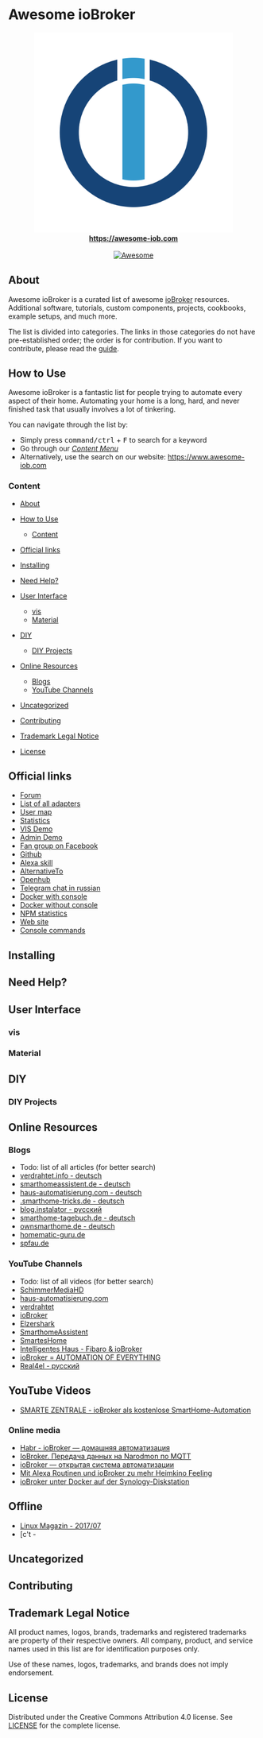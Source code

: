 # Awesome ioBroker

<div align="center">
  <img width="400" src="images/awesome-iobroker.svg" alt="Awesome ioBroker">
  <br>
  <a href="https://awesome-iob.com"><strong>https://awesome-iob.com</strong></a>
  <br>
  <br>
  <a href="https://github.com/sindresorhus/awesome#readme" target="_blank">
    <img alt="Awesome" src="https://awesome.re/badge.svg">
  </a>
</div>

## About

Awesome ioBroker is a curated list of awesome
[ioBroker](https://iobroker.net) resources.
Additional software, tutorials, custom components, projects, cookbooks, example setups, and much more.

The list is divided into categories. The links in those categories do not have
pre-established order; the order is for contribution. If you want to contribute,
please read the [guide](CONTRIBUTING.md).

## How to Use

Awesome ioBroker is a fantastic list for people trying to automate every
aspect of their home. Automating your home is a long, hard, and never finished
task that usually involves a lot of tinkering.

You can navigate through the list by:

- Simply press <kbd>command/ctrl</kbd> + <kbd>F</kbd> to search for a keyword
- Go through our [_Content Menu_](#content)
- Alternatively, use the search on our website: <https://www.awesome-iob.com>

### Content
- [About](#about)
- [How to Use](#how-to-use)
    - [Content](#content)

- [Official links](#official-links)
- [Installing](#installing)
- [Need Help?](#need-help)
- [User Interface](#user-interface)
    - [vis](#screenshots-vis)
    - [Material](#screenshots-material)
- [DIY](#diy)
    - [DIY Projects](#diy-projects)
- [Online Resources](#online-resources)
    - [Blogs](#blogs)
    - [YouTube Channels](#youtube-channels)
- [Uncategorized](#uncategorized)
- [Contributing](#contributing)
- [Trademark Legal Notice](#trademark-legal-notice)
- [License](#license)

## Official links
- [Forum](https://forum.iobroker.net)
- [List of all adapters](http://download.iobroker.net/list.html)
- [User map](http://download.iobroker.net/map.html)
- [Statistics](http://download.iobroker.net/stat.html)
- [VIS Demo](https://iobroker.click/)
- [Admin Demo](http://iobroker.click/)
- [Fan group on Facebook](https://www.facebook.com/groups/440499112958264)
- [Github](https://github.com/ioBroker)
- [Alexa skill](https://www.amazon.de/gp/product/B01MRXCC3J)
- [AlternativeTo](http://alternativeto.net/software/iobroker/)
- [Openhub](https://www.openhub.net/p/ioBroker)
- [Telegram chat in russian](https://t.me/SmartsHome)
- [Docker with console](https://hub.docker.com/r/buanet/iobroker/)
- [Docker without console](https://hub.docker.com/r/iobroker/iobroker/)
- [NPM statistics](https://npm-stat.com/charts.html?package=iobroker.admin)
- [Web site](http://iobroker.net/)
- [Console commands](https://github.com/ioBroker/ioBroker/wiki/Console-commands)

## Installing

## Need Help?

## User Interface

### vis


### Material

## DIY

### DIY Projects

## Online Resources

### Blogs
- Todo: list of all articles (for better search)
- [verdrahtet.info - deutsch](https://www.verdrahtet.info/category/iobroker/)
- [smarthomeassistent.de - deutsch](https://www.smarthomeassistent.de/anleitung/iobroker/)
- [haus-automatisierung.com - deutsch](https://haus-automatisierung.com/blog/)
- [.smarthome-tricks.de - deutsch](https://www.smarthome-tricks.de/software-iobroker/)
- [blog.instalator - русский](https://blog.instalator.ru/archives/category/smart-house/iobroker)
- [smarthome-tagebuch.de - deutsch](https://smarthome-tagebuch.de/)
- [ownsmarthome.de - deutsch](https://ownsmarthome.de/category/iobroker/)
- [homematic-guru.de](https://homematic-guru.de/category/iobroker)
- [spfau.de](https://www.spfau.de/cms/category/smarthome/iobroker/)

### YouTube Channels
- Todo: list of all videos (for better search)
- [SchimmerMediaHD](https://www.youtube.com/user/SchimmerMediaHD/featured)
- [haus-automatisierung.com](https://www.youtube.com/channel/UCRDCsZvUg75Bibp9qYbHivw/featured)
- [verdrahtet](https://www.youtube.com/channel/UCYh0OOdITnYFgkO_vjuvupA)
- [ioBroker](https://www.youtube.com/channel/UCpZRrUCA-D4KDLgGM5GL4Iw)
- [Elzershark](https://www.youtube.com/user/MrElzershark/playlists)
- [SmarthomeAssistent](https://www.youtube.com/watch?v=GeAeHZ2sNyU&list=PL0nObA7djdaVbMn4jtSwLlNyB66hWQePa)
- [SmartesHome](https://www.youtube.com/channel/UCGlzLeZZ5fE2kSRh_h97uEg)
- [Intelligentes Haus - Fibaro & ioBroker](https://www.youtube.com/watch?v=lk4pkofpZ4s&list=PLYnn5RwiVU50YdVVR4MgS0_NEQUdcpNM4)
- [ioBroker = AUTOMATION OF EVERYTHING](https://www.youtube.com/channel/UC3ltrnRF7twT9-sDXdTv3ng)
- [Real4el - русский](https://www.youtube.com/user/Real4el)

## YouTube Videos
- [SMARTE ZENTRALE - ioBroker als kostenlose SmartHome-Automation](https://www.youtube.com/watch?v=ZMWy0tpjSOI)

### Online media
- [Habr - ioBroker — домашняя автоматизация](https://habr.com/post/402767/)
- [IoBroker. Передача данных на Narodmon по MQTT](https://itbru.ru/index.php/2018/02/09/iobroker-narodmon-mqtt/)
- [ioBroker — открытая система автоматизации](https://www.indahomekit.ru/2018/03/26/iobroker-v-otkrtaya-sistema-avtomatizatsii/)
- [Mit Alexa Routinen und ioBroker zu mehr Heimkino Feeling](https://meinsmarthome.blog/mit-alexa-mehr-heimkino-feeling/)
- [ioBroker unter Docker auf der Synology-Diskstation](https://buanet.de/2017/09/iobroker-unter-docker-auf-der-synology-diskstation/)

## Offline
- [Linux Magazin - 2017/07](http://www.linux-magazin.de/ausgaben/2017/07/io-broker/)
- [c't -

## Uncategorized

## Contributing

## Trademark Legal Notice

All product names, logos, brands, trademarks and registered trademarks are
property of their respective owners. All company, product, and service names
used in this list are for identification purposes only.

Use of these names, logos, trademarks, and brands does not imply endorsement.

## License

Distributed under the Creative Commons Attribution 4.0 license.
See [LICENSE](https://github.com/frenck/awesome-home-assistant/blob/master/LICENSE.md) for
the complete license.